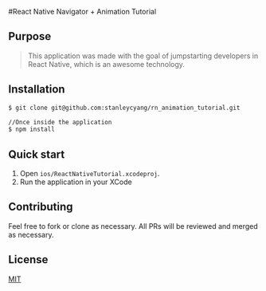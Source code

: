 #React Native Navigator + Animation Tutorial


## Purpose

> This application was made with the goal of jumpstarting developers in React Native, which is an awesome technology.

## Installation

```sh
$ git clone git@github.com:stanleycyang/rn_animation_tutorial.git

//Once inside the application
$ npm install
```

## Quick start

1. Open `ios/ReactNativeTutorial.xcodeproj`.
2. Run the application in your XCode
 
## Contributing

Feel free to fork or clone as necessary. All PRs will be reviewed and merged as necessary.

## License
[MIT](LICENSE)

